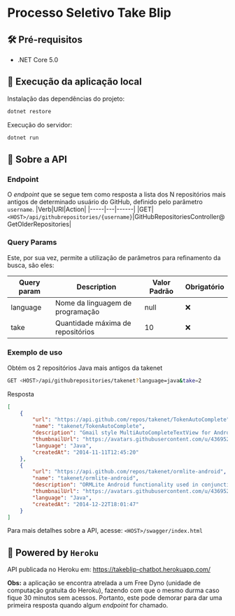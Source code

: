 # Processo Seletivo Take Blip

## 🛠️ Pré-requisitos
- .NET Core 5.0

## 🚀 Execução da aplicação local
Instalação das dependências do projeto:
```bash
dotnet restore
```
Execução do servidor:
```bash
dotnet run
```

## 📄 Sobre a API
### Endpoint
O *endpoint* que se segue tem como resposta a lista dos N repositórios mais antigos de determinado usuário do GitHub, definido pelo parâmetro `username`.
|Verb|URI|Action|
|-----|---|------|
|GET|`<HOST>/api/githubrepositories/{username}`|GitHubRepositoriesController@GetOlderRepositories|

### Query Params
Este, por sua vez, permite a utilização de parâmetros para refinamento da busca, são eles:

|Query param|Description|Valor Padrão|Obrigatório|
|---|---|---|---|
|language|Nome da linguagem de programação|null|❌|
|take|Quantidade máxima de repositórios|10|❌|

### Exemplo de uso
Obtém os 2 repositórios Java mais antigos da takenet
```bash
GET <HOST>/api/githubrepositories/takenet?language=java&take=2
```
Resposta
```json
[
    {
        "url": "https://api.github.com/repos/takenet/TokenAutoComplete",
        "name": "takenet/TokenAutoComplete",
        "description": "Gmail style MultiAutoCompleteTextView for Android (with the pull request #34 from wdullaer  applied, so we can change the characters to trigger tokenization)",
        "thumbnailUrl": "https://avatars.githubusercontent.com/u/4369522?v=4",
        "language": "Java",
        "createdAt": "2014-11-11T12:45:20"
    },
    {
        "url": "https://api.github.com/repos/takenet/ormlite-android",
        "name": "takenet/ormlite-android",
        "description": "ORMLite Android functionality used in conjunction with ormlite-core",
        "thumbnailUrl": "https://avatars.githubusercontent.com/u/4369522?v=4",
        "language": "Java",
        "createdAt": "2014-12-22T18:01:47"
    }
]
```

Para mais detalhes sobre a API, acesse: `<HOST>/swagger/index.html`

## 🦄 Powered by `Heroku`
API publicada no Heroku em:
https://takeblip-chatbot.herokuapp.com/

**Obs:** a aplicação se encontra atrelada a um Free Dyno (unidade de computação gratuita do Heroku), fazendo com que o mesmo durma caso fique 30 minutos sem acessos. Portanto, este pode demorar para dar uma primeira resposta quando algum *endpoint* for chamado.